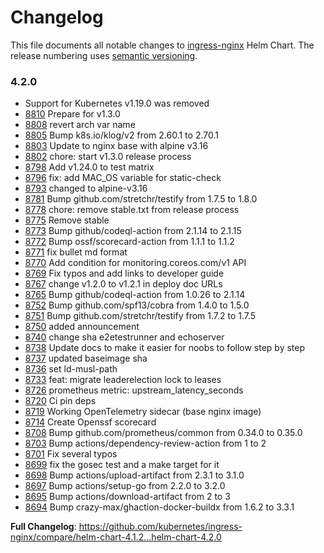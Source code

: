 <!-- SPDX-License-Identifier: Apache-2.0 -->

# Changelog

This file documents all notable changes to [ingress-nginx](https://github.com/kubernetes/ingress-nginx) Helm Chart. The release numbering uses [semantic versioning](http://semver.org).

### 4.2.0

* Support for Kubernetes v1.19.0 was removed
* [8810](https://github.com/kubernetes/ingress-nginx/pull/8810) Prepare for v1.3.0
* [8808](https://github.com/kubernetes/ingress-nginx/pull/8808) revert arch var name
* [8805](https://github.com/kubernetes/ingress-nginx/pull/8805) Bump k8s.io/klog/v2 from 2.60.1 to 2.70.1
* [8803](https://github.com/kubernetes/ingress-nginx/pull/8803) Update to nginx base with alpine v3.16
* [8802](https://github.com/kubernetes/ingress-nginx/pull/8802) chore: start v1.3.0 release process
* [8798](https://github.com/kubernetes/ingress-nginx/pull/8798) Add v1.24.0 to test matrix
* [8796](https://github.com/kubernetes/ingress-nginx/pull/8796) fix: add MAC_OS variable for static-check
* [8793](https://github.com/kubernetes/ingress-nginx/pull/8793) changed to alpine-v3.16
* [8781](https://github.com/kubernetes/ingress-nginx/pull/8781) Bump github.com/stretchr/testify from 1.7.5 to 1.8.0
* [8778](https://github.com/kubernetes/ingress-nginx/pull/8778) chore: remove stable.txt from release process
* [8775](https://github.com/kubernetes/ingress-nginx/pull/8775) Remove stable
* [8773](https://github.com/kubernetes/ingress-nginx/pull/8773) Bump github/codeql-action from 2.1.14 to 2.1.15
* [8772](https://github.com/kubernetes/ingress-nginx/pull/8772) Bump ossf/scorecard-action from 1.1.1 to 1.1.2
* [8771](https://github.com/kubernetes/ingress-nginx/pull/8771) fix bullet md format
* [8770](https://github.com/kubernetes/ingress-nginx/pull/8770) Add condition for monitoring.coreos.com/v1 API
* [8769](https://github.com/kubernetes/ingress-nginx/pull/8769) Fix typos and add links to developer guide
* [8767](https://github.com/kubernetes/ingress-nginx/pull/8767) change v1.2.0 to v1.2.1 in deploy doc URLs
* [8765](https://github.com/kubernetes/ingress-nginx/pull/8765) Bump github/codeql-action from 1.0.26 to 2.1.14
* [8752](https://github.com/kubernetes/ingress-nginx/pull/8752) Bump github.com/spf13/cobra from 1.4.0 to 1.5.0
* [8751](https://github.com/kubernetes/ingress-nginx/pull/8751) Bump github.com/stretchr/testify from 1.7.2 to 1.7.5
* [8750](https://github.com/kubernetes/ingress-nginx/pull/8750) added announcement
* [8740](https://github.com/kubernetes/ingress-nginx/pull/8740) change sha e2etestrunner and echoserver
* [8738](https://github.com/kubernetes/ingress-nginx/pull/8738) Update docs to make it easier for noobs to follow step by step
* [8737](https://github.com/kubernetes/ingress-nginx/pull/8737) updated baseimage sha
* [8736](https://github.com/kubernetes/ingress-nginx/pull/8736) set ld-musl-path
* [8733](https://github.com/kubernetes/ingress-nginx/pull/8733) feat: migrate leaderelection lock to leases
* [8726](https://github.com/kubernetes/ingress-nginx/pull/8726) prometheus metric: upstream_latency_seconds
* [8720](https://github.com/kubernetes/ingress-nginx/pull/8720) Ci pin deps
* [8719](https://github.com/kubernetes/ingress-nginx/pull/8719) Working OpenTelemetry sidecar (base nginx image)
* [8714](https://github.com/kubernetes/ingress-nginx/pull/8714) Create Openssf scorecard
* [8708](https://github.com/kubernetes/ingress-nginx/pull/8708) Bump github.com/prometheus/common from 0.34.0 to 0.35.0
* [8703](https://github.com/kubernetes/ingress-nginx/pull/8703) Bump actions/dependency-review-action from 1 to 2
* [8701](https://github.com/kubernetes/ingress-nginx/pull/8701) Fix several typos
* [8699](https://github.com/kubernetes/ingress-nginx/pull/8699) fix the gosec test and a make target for it
* [8698](https://github.com/kubernetes/ingress-nginx/pull/8698) Bump actions/upload-artifact from 2.3.1 to 3.1.0
* [8697](https://github.com/kubernetes/ingress-nginx/pull/8697) Bump actions/setup-go from 2.2.0 to 3.2.0
* [8695](https://github.com/kubernetes/ingress-nginx/pull/8695) Bump actions/download-artifact from 2 to 3
* [8694](https://github.com/kubernetes/ingress-nginx/pull/8694) Bump crazy-max/ghaction-docker-buildx from 1.6.2 to 3.3.1

**Full Changelog**: https://github.com/kubernetes/ingress-nginx/compare/helm-chart-4.1.2...helm-chart-4.2.0
